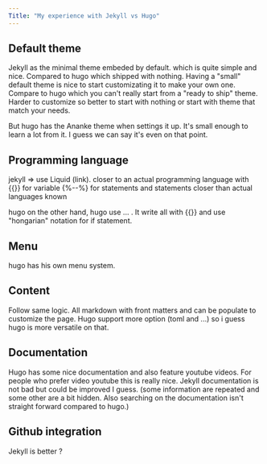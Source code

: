 ```yaml
---
Title: "My experience with Jekyll vs Hugo"
---
```

## Default theme
Jekyll as the minimal theme embeded by default. which is quite simple and nice. Compared to hugo which shipped with nothing.
Having a "small" default theme is nice to start customizating it to make your own one. Compare to hugo which you can't really start from a "ready to ship" theme. Harder to customize so better to start with nothing or start with theme that match your needs.

But hugo has the Ananke theme when settings it up. It's small enough to learn a lot from it. I guess we can say it's even on that point.

## Programming language
jekyll => use Liquid (link). closer to an actual programming language with {{}} for variable {%--%} for statements and statements closer than actual languages known

hugo on the other hand, hugo use ... . It write all with {{}} and use "hongarian" notation for if statement.

## Menu
hugo has his own menu system.

## Content
Follow same logic. All markdown with front matters and can be populate to customize the page. Hugo support more option (toml and ...) so i guess hugo is more versatile on that.

## Documentation
Hugo has some nice documentation and also feature youtube videos. For people who prefer video youtube this is really nice.
Jekyll documentation is not bad but could be improved I guess. (some information are repeated and some other are a bit hidden. Also searching on the documentation isn't straight forward compared to hugo.)

## Github integration
Jekyll is better ?